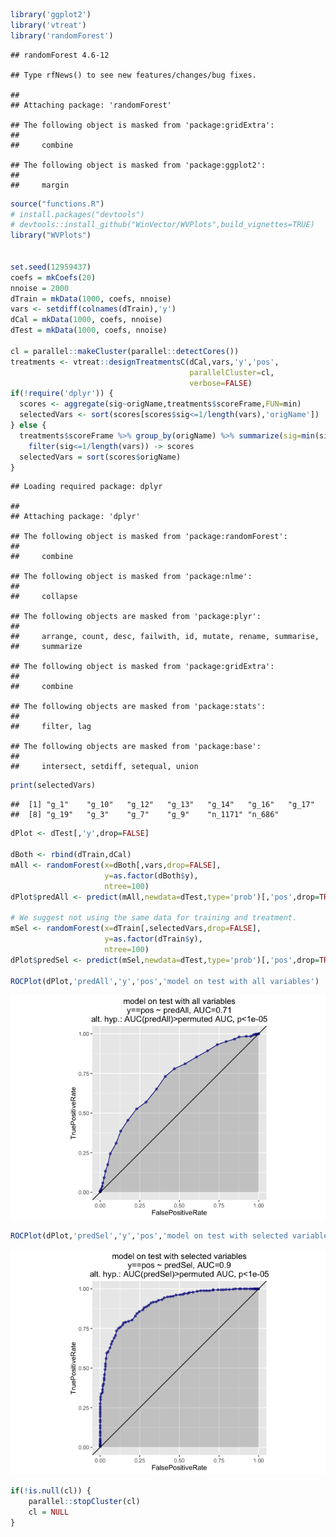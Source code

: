 ``` r
library('ggplot2')
library('vtreat')
library('randomForest')
```

    ## randomForest 4.6-12

    ## Type rfNews() to see new features/changes/bug fixes.

    ## 
    ## Attaching package: 'randomForest'

    ## The following object is masked from 'package:gridExtra':
    ## 
    ##     combine

    ## The following object is masked from 'package:ggplot2':
    ## 
    ##     margin

``` r
source("functions.R")
# install.packages("devtools")
# devtools::install_github("WinVector/WVPlots",build_vignettes=TRUE)
library("WVPlots")


set.seed(12959437)
coefs = mkCoefs(20)
nnoise = 2000
dTrain = mkData(1000, coefs, nnoise)
vars <- setdiff(colnames(dTrain),'y')
dCal = mkData(1000, coefs, nnoise)
dTest = mkData(1000, coefs, nnoise)

cl = parallel::makeCluster(parallel::detectCores())
treatments <- vtreat::designTreatmentsC(dCal,vars,'y','pos',
                                        parallelCluster=cl,
                                        verbose=FALSE)
if(!require('dplyr')) {
  scores <- aggregate(sig~origName,treatments$scoreFrame,FUN=min)
  selectedVars <- sort(scores[scores$sig<=1/length(vars),'origName'])
} else {
  treatments$scoreFrame %>% group_by(origName) %>% summarize(sig=min(sig)) %>%
    filter(sig<=1/length(vars)) -> scores
  selectedVars = sort(scores$origName)
}
```

    ## Loading required package: dplyr

    ## 
    ## Attaching package: 'dplyr'

    ## The following object is masked from 'package:randomForest':
    ## 
    ##     combine

    ## The following object is masked from 'package:nlme':
    ## 
    ##     collapse

    ## The following objects are masked from 'package:plyr':
    ## 
    ##     arrange, count, desc, failwith, id, mutate, rename, summarise,
    ##     summarize

    ## The following object is masked from 'package:gridExtra':
    ## 
    ##     combine

    ## The following objects are masked from 'package:stats':
    ## 
    ##     filter, lag

    ## The following objects are masked from 'package:base':
    ## 
    ##     intersect, setdiff, setequal, union

``` r
print(selectedVars)
```

    ##  [1] "g_1"    "g_10"   "g_12"   "g_13"   "g_14"   "g_16"   "g_17"  
    ##  [8] "g_19"   "g_3"    "g_7"    "g_9"    "n_1171" "n_686"

``` r
dPlot <- dTest[,'y',drop=FALSE]

dBoth <- rbind(dTrain,dCal)
mAll <- randomForest(x=dBoth[,vars,drop=FALSE],
                     y=as.factor(dBoth$y),
                     ntree=100)
dPlot$predAll <- predict(mAll,newdata=dTest,type='prob')[,'pos',drop=TRUE]

# We suggest not using the same data for training and treatment.
mSel <- randomForest(x=dTrain[,selectedVars,drop=FALSE],
                     y=as.factor(dTrain$y),
                     ntree=100)
dPlot$predSel <- predict(mSel,newdata=dTest,type='prob')[,'pos',drop=TRUE]

ROCPlot(dPlot,'predAll','y','pos','model on test with all variables')
```

![](vtreatExample_files/figure-markdown_github/vtreatexample-1.png)

``` r
ROCPlot(dPlot,'predSel','y','pos','model on test with selected variables')
```

![](vtreatExample_files/figure-markdown_github/vtreatexample-2.png)

``` r
if(!is.null(cl)) {
    parallel::stopCluster(cl)
    cl = NULL
}
```
